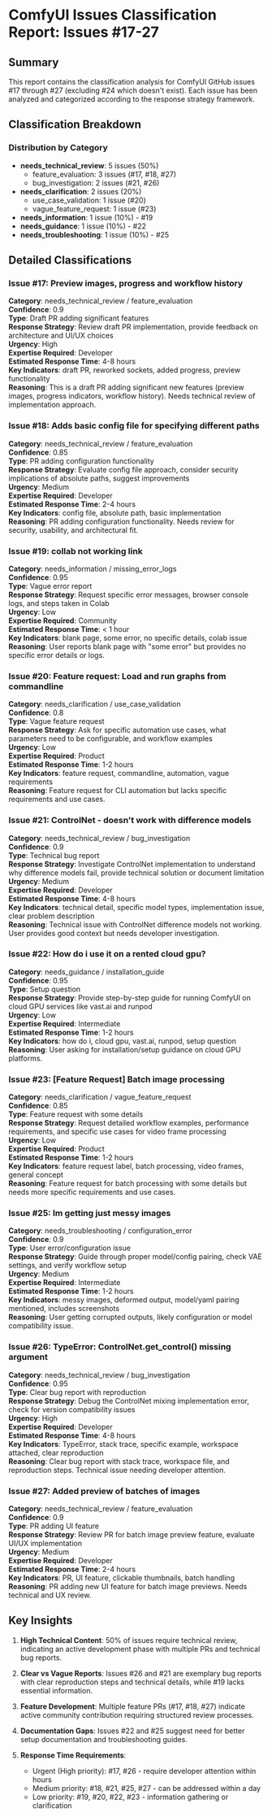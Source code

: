 # ComfyUI Issues Classification Report: Issues #17-27

## Summary

This report contains the classification analysis for ComfyUI GitHub issues #17 through #27 (excluding #24 which doesn't exist). Each issue has been analyzed and categorized according to the response strategy framework.

## Classification Breakdown

### Distribution by Category
- **needs_technical_review**: 5 issues (50%)
  - feature_evaluation: 3 issues (#17, #18, #27)
  - bug_investigation: 2 issues (#21, #26)
- **needs_clarification**: 2 issues (20%)
  - use_case_validation: 1 issue (#20)
  - vague_feature_request: 1 issue (#23)
- **needs_information**: 1 issue (10%) - #19
- **needs_guidance**: 1 issue (10%) - #22
- **needs_troubleshooting**: 1 issue (10%) - #25

## Detailed Classifications

### Issue #17: Preview images, progress and workflow history
**Category**: needs_technical_review / feature_evaluation  
**Confidence**: 0.9  
**Type**: Draft PR adding significant features  
**Response Strategy**: Review draft PR implementation, provide feedback on architecture and UI/UX choices  
**Urgency**: High  
**Expertise Required**: Developer  
**Estimated Response Time**: 4-8 hours  
**Key Indicators**: draft PR, reworked sockets, added progress, preview functionality  
**Reasoning**: This is a draft PR adding significant new features (preview images, progress indicators, workflow history). Needs technical review of implementation approach.

### Issue #18: Adds basic config file for specifying different paths
**Category**: needs_technical_review / feature_evaluation  
**Confidence**: 0.85  
**Type**: PR adding configuration functionality  
**Response Strategy**: Evaluate config file approach, consider security implications of absolute paths, suggest improvements  
**Urgency**: Medium  
**Expertise Required**: Developer  
**Estimated Response Time**: 2-4 hours  
**Key Indicators**: config file, absolute path, basic implementation  
**Reasoning**: PR adding configuration functionality. Needs review for security, usability, and architectural fit.

### Issue #19: collab not working link
**Category**: needs_information / missing_error_logs  
**Confidence**: 0.95  
**Type**: Vague error report  
**Response Strategy**: Request specific error messages, browser console logs, and steps taken in Colab  
**Urgency**: Low  
**Expertise Required**: Community  
**Estimated Response Time**: < 1 hour  
**Key Indicators**: blank page, some error, no specific details, colab issue  
**Reasoning**: User reports blank page with "some error" but provides no specific error details or logs.

### Issue #20: Feature request: Load and run graphs from commandline
**Category**: needs_clarification / use_case_validation  
**Confidence**: 0.8  
**Type**: Vague feature request  
**Response Strategy**: Ask for specific automation use cases, what parameters need to be configurable, and workflow examples  
**Urgency**: Low  
**Expertise Required**: Product  
**Estimated Response Time**: 1-2 hours  
**Key Indicators**: feature request, commandline, automation, vague requirements  
**Reasoning**: Feature request for CLI automation but lacks specific requirements and use cases.

### Issue #21: ControlNet - doesn't work with difference models
**Category**: needs_technical_review / bug_investigation  
**Confidence**: 0.9  
**Type**: Technical bug report  
**Response Strategy**: Investigate ControlNet implementation to understand why difference models fail, provide technical solution or document limitation  
**Urgency**: Medium  
**Expertise Required**: Developer  
**Estimated Response Time**: 4-8 hours  
**Key Indicators**: technical detail, specific model types, implementation issue, clear problem description  
**Reasoning**: Technical issue with ControlNet difference models not working. User provides good context but needs developer investigation.

### Issue #22: How do i use it on a rented cloud gpu?
**Category**: needs_guidance / installation_guide  
**Confidence**: 0.95  
**Type**: Setup question  
**Response Strategy**: Provide step-by-step guide for running ComfyUI on cloud GPU services like vast.ai and runpod  
**Urgency**: Low  
**Expertise Required**: Intermediate  
**Estimated Response Time**: 1-2 hours  
**Key Indicators**: how do i, cloud gpu, vast.ai, runpod, setup question  
**Reasoning**: User asking for installation/setup guidance on cloud GPU platforms.

### Issue #23: [Feature Request] Batch image processing
**Category**: needs_clarification / vague_feature_request  
**Confidence**: 0.85  
**Type**: Feature request with some details  
**Response Strategy**: Request detailed workflow examples, performance requirements, and specific use cases for video frame processing  
**Urgency**: Low  
**Expertise Required**: Product  
**Estimated Response Time**: 1-2 hours  
**Key Indicators**: feature request label, batch processing, video frames, general concept  
**Reasoning**: Feature request for batch processing with some details but needs more specific requirements and use cases.

### Issue #25: Im getting just messy images
**Category**: needs_troubleshooting / configuration_error  
**Confidence**: 0.9  
**Type**: User error/configuration issue  
**Response Strategy**: Guide through proper model/config pairing, check VAE settings, and verify workflow setup  
**Urgency**: Medium  
**Expertise Required**: Intermediate  
**Estimated Response Time**: 1-2 hours  
**Key Indicators**: messy images, deformed output, model/yaml pairing mentioned, includes screenshots  
**Reasoning**: User getting corrupted outputs, likely configuration or model compatibility issue.

### Issue #26: TypeError: ControlNet.get_control() missing argument
**Category**: needs_technical_review / bug_investigation  
**Confidence**: 0.95  
**Type**: Clear bug report with reproduction  
**Response Strategy**: Debug the ControlNet mixing implementation error, check for version compatibility issues  
**Urgency**: High  
**Expertise Required**: Developer  
**Estimated Response Time**: 4-8 hours  
**Key Indicators**: TypeError, stack trace, specific example, workspace attached, clear reproduction  
**Reasoning**: Clear bug report with stack trace, workspace file, and reproduction steps. Technical issue needing developer attention.

### Issue #27: Added preview of batches of images
**Category**: needs_technical_review / feature_evaluation  
**Confidence**: 0.9  
**Type**: PR adding UI feature  
**Response Strategy**: Review PR for batch image preview feature, evaluate UI/UX implementation  
**Urgency**: Medium  
**Expertise Required**: Developer  
**Estimated Response Time**: 2-4 hours  
**Key Indicators**: PR, UI feature, clickable thumbnails, batch handling  
**Reasoning**: PR adding new UI feature for batch image previews. Needs technical and UX review.

## Key Insights

1. **High Technical Content**: 50% of issues require technical review, indicating an active development phase with multiple PRs and technical bug reports.

2. **Clear vs Vague Reports**: Issues #26 and #21 are exemplary bug reports with clear reproduction steps and technical details, while #19 lacks essential information.

3. **Feature Development**: Multiple feature PRs (#17, #18, #27) indicate active community contribution requiring structured review processes.

4. **Documentation Gaps**: Issues #22 and #25 suggest need for better setup documentation and troubleshooting guides.

5. **Response Time Requirements**: 
   - Urgent (High priority): #17, #26 - require developer attention within hours
   - Medium priority: #18, #21, #25, #27 - can be addressed within a day
   - Low priority: #19, #20, #22, #23 - information gathering or clarification